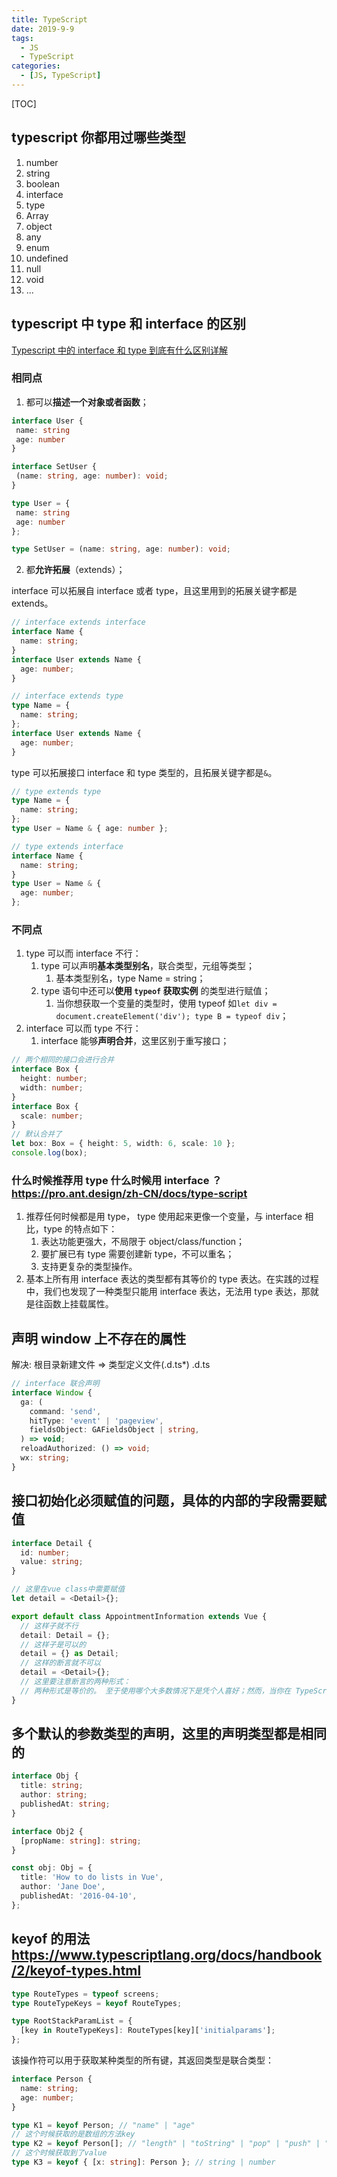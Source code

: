 ```yaml
---
title: TypeScript
date: 2019-9-9
tags:
  - JS
  - TypeScript
categories:
  - [JS, TypeScript]
---
```


[TOC]

## typescript 你都用过哪些类型

1. number
2. string
3. boolean
4. interface
5. type
6. Array
7. object
8. any
9. enum
10. undefined
11. null
12. void
13. ...

## typescript 中 type 和 interface 的区别

[Typescript 中的 interface 和 type 到底有什么区别详解](https://www.jb51.net/article/163299.htm)

### 相同点

1. 都可以**描述一个对象或者函数**；

```ts
interface User {
 name: string
 age: number
}

interface SetUser {
 (name: string, age: number): void;
}

type User = {
 name: string
 age: number
};

type SetUser = (name: string, age: number): void;
```

2. 都**允许拓展**（extends）；

interface 可以拓展自 interface 或者 type，且这里用到的拓展关键字都是 extends。

```ts
// interface extends interface
interface Name {
  name: string;
}
interface User extends Name {
  age: number;
}

// interface extends type
type Name = {
  name: string;
};
interface User extends Name {
  age: number;
}
```

type 可以拓展接口 interface 和 type 类型的，且拓展关键字都是`&`。

```ts
// type extends type
type Name = {
  name: string;
};
type User = Name & { age: number };

// type extends interface
interface Name {
  name: string;
}
type User = Name & {
  age: number;
};
```

### 不同点

1. type 可以而 interface 不行：
   1. type 可以声明**基本类型别名**，联合类型，元组等类型；
      1. 基本类型别名，type Name = string；
   2. type 语句中还可以**使用 `typeof` 获取实例** 的类型进行赋值；
      1. 当你想获取一个变量的类型时，使用 typeof 如`let div = document.createElement('div'); type B = typeof div`；
2. interface 可以而 type 不行：
   1. interface 能够**声明合并**，这里区别于重写接口；

```ts
// 两个相同的接口会进行合并
interface Box {
  height: number;
  width: number;
}
interface Box {
  scale: number;
}
// 默认合并了
let box: Box = { height: 5, width: 6, scale: 10 };
console.log(box);
```

### 什么时候推荐用 type 什么时候用 interface ？<https://pro.ant.design/zh-CN/docs/type-script>

1. 推荐任何时候都是用 type， type 使用起来更像一个变量，与 interface 相比，type 的特点如下：
   1. 表达功能更强大，不局限于 object/class/function；
   2. 要扩展已有 type 需要创建新 type，不可以重名；
   3. 支持更复杂的类型操作。
2. 基本上所有用 interface 表达的类型都有其等价的 type 表达。在实践的过程中，我们也发现了一种类型只能用 interface 表达，无法用 type 表达，那就是往函数上挂载属性。

## 声明 window 上不存在的属性

解决: 根目录新建文件 => 类型定义文件(.d.ts\*) .d.ts

```ts
// interface 联合声明
interface Window {
  ga: (
    command: 'send',
    hitType: 'event' | 'pageview',
    fieldsObject: GAFieldsObject | string,
  ) => void;
  reloadAuthorized: () => void;
  wx: string;
}
```

## 接口初始化必须赋值的问题，具体的内部的字段需要赋值

```ts
interface Detail {
  id: number;
  value: string;
}

// 这里在vue class中需要赋值
let detail = <Detail>{};

export default class AppointmentInformation extends Vue {
  // 这样子就不行
  detail: Detail = {};
  // 这样子是可以的
  detail = {} as Detail;
  // 这样的断言就不可以
  detail = <Detail>{};
  // 这里要注意断言的两种形式：
  // 两种形式是等价的。 至于使用哪个大多数情况下是凭个人喜好；然而，当你在 TypeScript 里使用 JSX 时，只有 as 语法断言是被允许的。
}
```

## 多个默认的参数类型的声明，这里的声明类型都是相同的

```ts
interface Obj {
  title: string;
  author: string;
  publishedAt: string;
}

interface Obj2 {
  [propName: string]: string;
}

const obj: Obj = {
  title: 'How to do lists in Vue',
  author: 'Jane Doe',
  publishedAt: '2016-04-10',
};
```

## keyof 的用法 <https://www.typescriptlang.org/docs/handbook/2/keyof-types.html>

```ts
type RouteTypes = typeof screens;
type RouteTypeKeys = keyof RouteTypes;

type RootStackParamList = {
  [key in RouteTypeKeys]: RouteTypes[key]['initialparams'];
};
```

该操作符可以用于获取某种类型的所有键，其返回类型是联合类型：

```ts
interface Person {
  name: string;
  age: number;
}

type K1 = keyof Person; // "name" | "age"
// 这个时候获取的是数组的方法key
type K2 = keyof Person[]; // "length" | "toString" | "pop" | "push" | "concat" | "join"
// 这个时候获取到了value
type K3 = keyof { [x: string]: Person }; // string | number
```
